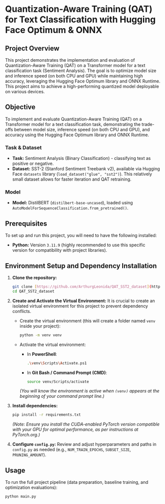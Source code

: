 # Quantization-Aware Training (QAT) for Text Classification with Hugging Face Optimum & ONNX

## Project Overview

This project demonstrates the implementation and evaluation of Quantization-Aware Training (QAT) on a Transformer model for a text classification task (Sentiment Analysis). The goal is to optimize model size and inference speed (on both CPU and GPU) while maintaining high accuracy, leveraging the Hugging Face Optimum library and ONNX Runtime. This project aims to achieve a high-performing quantized model deployable on various devices.

## Objective

To implement and evaluate Quantization-Aware Training (QAT) on a Transformer model for a text classification task, demonstrating the trade-offs between model size, inference speed (on both CPU and GPU), and accuracy using the Hugging Face Optimum library and ONNX Runtime.

### Task & Dataset

* **Task:** Sentiment Analysis (Binary Classification) - classifying text as positive or negative.
* **Dataset:** SST-2 (Stanford Sentiment Treebank v2), available via Hugging Face `datasets` library (`load_dataset("glue", "sst2")`). This relatively small dataset allows for faster iteration and QAT retraining.

### Model

* **Model:** DistilBERT (`distilbert-base-uncased`), loaded using `AutoModelForSequenceClassification.from_pretrained()`.

## Prerequisites

To set up and run this project, you will need to have the following installed:

* **Python:** Version `3.11.9` (highly recommended to use this specific version for compatibility with project libraries).

## Environment Setup and Dependency Installation

1.  **Clone the repository:**
    ```bash
    git clone [https://github.com/ArthurgLeonida/QAT_SST2_dataset](https://github.com/ArthurgLeonida/QAT_SST2_dataset)
    cd QAT_SST2_dataset
    ```

2.  **Create and Activate the Virtual Environment:**
    It is crucial to create an isolated virtual environment for this project to prevent dependency conflicts.

    * Create the virtual environment (this will create a folder named `venv` inside your project):
        ```bash
        python -m venv venv
        ```

    * Activate the virtual environment:
        * In **PowerShell**:
            ```bash
            .\venv\Scripts\Activate.ps1
            ```
        * In **Git Bash / Command Prompt (CMD)**:
            ```bash
            source venv/Scripts/activate
            ```
        *(You will know the environment is active when `(venv)` appears at the beginning of your command prompt line.)*

3.  **Install dependencies:**

    ```bash
    pip install -r requirements.txt
    ```
    *(Note: Ensure you install the CUDA-enabled PyTorch version compatible with your GPU for optimal performance, as per instructions at PyTorch.org.)*

4.  **Configure `config.py`:**
    Review and adjust hyperparameters and paths in `config.py` as needed (e.g., `NUM_TRAIN_EPOCHS`, `SUBSET_SIZE`, `PRUNING_AMOUNT`).

## Usage

To run the full project pipeline (data preparation, baseline training, and optimization evaluations):

```bash
python main.py